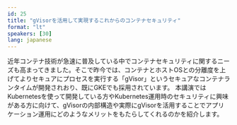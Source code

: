 ```yaml
---
id: 25
title: "gVisorを活用して実現するこれからのコンテナセキュリティ"
format: "lt"
speakers: [30]
lang: japanese
---
```


近年コンテナ技術が急速に普及している中でコンテナセキュリティに関するニーズも高まってきました。そこで昨今では、コンテナとホストOSとの分離度を上げてよりセキュアにプロセスを実行する「gVisor」というセキュアなコンテナランタイムが開発されおり、既にGKEでも採用されています。
本講演ではKubernetesを使って開発している方やKubernetes運用時のセキュリティに興味がある方に向けて、gVisorの内部構造や実際にgVisorを活用することでアプリケーション運用にどのようなメリットをもたらしてくれるのかを紹介します。
